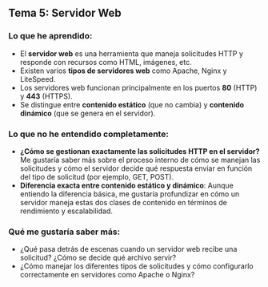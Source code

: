 ## Tema 5: Servidor Web

### Lo que he aprendido:
- El **servidor web** es una herramienta que maneja solicitudes HTTP y responde con recursos como HTML, imágenes, etc.
- Existen varios **tipos de servidores web** como Apache, Nginx y LiteSpeed.
- Los servidores web funcionan principalmente en los puertos **80** (HTTP) y **443** (HTTPS).
- Se distingue entre **contenido estático** (que no cambia) y **contenido dinámico** (que se genera en el servidor).

### Lo que no he entendido completamente:
- **¿Cómo se gestionan exactamente las solicitudes HTTP en el servidor?** Me gustaría saber más sobre el proceso interno de cómo se manejan las solicitudes y cómo el servidor decide qué respuesta enviar en función del tipo de solicitud (por ejemplo, GET, POST).
- **Diferencia exacta entre contenido estático y dinámico**: Aunque entiendo la diferencia básica, me gustaría profundizar en cómo un servidor maneja estas dos clases de contenido en términos de rendimiento y escalabilidad.

### Qué me gustaría saber más:
- ¿Qué pasa detrás de escenas cuando un servidor web recibe una solicitud? ¿Cómo se decide qué archivo servir?
- ¿Cómo manejar los diferentes tipos de solicitudes y cómo configurarlo correctamente en servidores como Apache o Nginx?